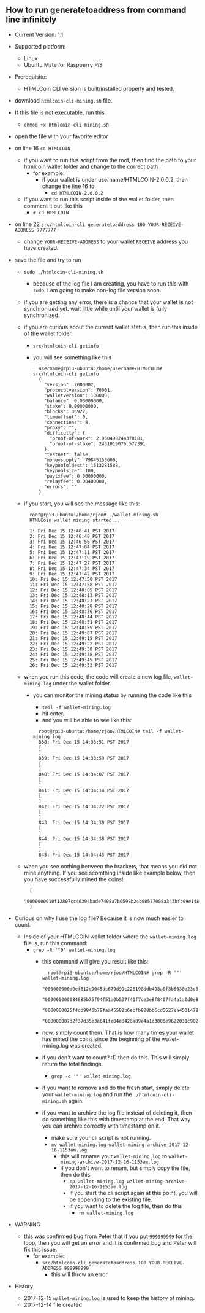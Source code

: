 ## How to run generatetoaddress from command line infinitely
* Current Version: 1.1

* Supported platform:
  - Linux
  - Ubuntu Mate for Raspberry Pi3

* Prerequisite:
  - HTMLCoin CLI version is built/installed properly and tested.

* download `htmlcoin-cli-mining.sh` file.

* If this file is not executable, run this
  - `chmod +x htmlcoin-cli-mining.sh`

* open the file with your favorite editor

* on line 16 `cd HTMLCOIN`
  - if you want to run this script from the root, then find the path to your htmlcoin wallet folder and change to the correct path
    - for example:
      - if your wallet is under username/HTMLCOIN-2.0.0.2, then change the line 16 to
        - `cd HTMLCOIN-2.0.0.2`
  - if you want to run this script inside of the wallet folder, then comment it out like this
    - `# cd HTMLCOIN`

* on line 22 `src/htmlcoin-cli generatetoaddress 100 YOUR-RECEIVE-ADDRESS 7777777`
  - change `YOUR-RECEIVE-ADDRESS` to your wallet `RECEIVE` address you have created.

* save the file and try to run
  - `sudo ./htmlcoin-cli-mining.sh`
    - because of the log file I am creating, you have to run this with `sudo`.  I am going to make non-log file version soon.
  - if you are getting any error, there is a chance that your wallet is not synchronized yet. wait little while until your wallet is fully synchronized.
  - if you are curious about the current wallet status, then run this inside of the wallet folder.
    - `src/htmlcoin-cli getinfo`
    - you will see something like this

      ````.JSON
        username@rpi3-ubuntu:/home/username/HTMLCOIN# src/htmlcoin-cli getinfo
        {
          "version": 2000002,
          "protocolversion": 70001,
          "walletversion": 130000,
          "balance": 0.00000000,
          "stake": 0.00000000,
          "blocks": 36922,
          "timeoffset": 0,
          "connections": 8,
          "proxy": "",
          "difficulty": {
            "proof-of-work": 2.960498244378181,
            "proof-of-stake": 2431019076.577391
          },
          "testnet": false,
          "moneysupply": 79845155000,
          "keypoololdest": 1513281588,
          "keypoolsize": 100,
          "paytxfee": 0.00000000,
          "relayfee": 0.00400000,
          "errors": ""
        }
      ````
  - if you start, you will see the message like this:
    ````
      root@rpi3-ubuntu:/home/rjoo# ./wallet-mining.sh
      HTMLCoin wallet mining started...

      1: Fri Dec 15 12:46:41 PST 2017
      2: Fri Dec 15 12:46:48 PST 2017
      3: Fri Dec 15 12:46:56 PST 2017
      4: Fri Dec 15 12:47:04 PST 2017
      5: Fri Dec 15 12:47:11 PST 2017
      6: Fri Dec 15 12:47:19 PST 2017
      7: Fri Dec 15 12:47:27 PST 2017
      8: Fri Dec 15 12:47:34 PST 2017
      9: Fri Dec 15 12:47:42 PST 2017
      10: Fri Dec 15 12:47:50 PST 2017
      11: Fri Dec 15 12:47:58 PST 2017
      12: Fri Dec 15 12:48:05 PST 2017
      13: Fri Dec 15 12:48:13 PST 2017
      14: Fri Dec 15 12:48:21 PST 2017
      15: Fri Dec 15 12:48:28 PST 2017
      16: Fri Dec 15 12:48:36 PST 2017
      17: Fri Dec 15 12:48:44 PST 2017
      18: Fri Dec 15 12:48:51 PST 2017
      19: Fri Dec 15 12:48:59 PST 2017
      20: Fri Dec 15 12:49:07 PST 2017
      21: Fri Dec 15 12:49:15 PST 2017
      22: Fri Dec 15 12:49:22 PST 2017
      23: Fri Dec 15 12:49:30 PST 2017
      24: Fri Dec 15 12:49:38 PST 2017
      25: Fri Dec 15 12:49:45 PST 2017
      26: Fri Dec 15 12:49:53 PST 2017

    ````
  - when you run this code, the code will create a new log file, `wallet-mining.log` under the wallet folder.
    - you can monitor the mining status by running the code like this
      - `tail -f wallet-mining.log`
      - hit enter.
      - and you will be able to see like this:

      ```
        root@rpi3-ubuntu:/home/rjoo/HTMLCOIN# tail -f wallet-mining.log
        838: Fri Dec 15 14:33:51 PST 2017
        [
        ]
        839: Fri Dec 15 14:33:59 PST 2017
        [
        ]
        840: Fri Dec 15 14:34:07 PST 2017
        [
        ]
        841: Fri Dec 15 14:34:14 PST 2017
        [
        ]
        842: Fri Dec 15 14:34:22 PST 2017
        [
        ]
        843: Fri Dec 15 14:34:30 PST 2017
        [
        ]
        844: Fri Dec 15 14:34:38 PST 2017
        [
        ]
        845: Fri Dec 15 14:34:45 PST 2017
      ```
  - when you see nothing between the brackets, that means you did not mine anything.  If you see seomthing inside like example below, then you have successfully mined the coins!

    ````
      [
        "0000000010f12807cc46394bade7498a7b0598b24b08577008a343bfc99e1489"
      ]
    ````

* Curious on why I use the log file? Because it is now much easier to count.
  - Inside of your HTMLCOIN wallet folder where the `wallet-mining.log` file is, run this command:
    - `grep -R '"0' wallet-mining.log`
      - this command will give you result like this:

        ```
          root@rpi3-ubuntu:/home/rjoo/HTMLCOIN# grep -R '"' wallet-mining.log
            "000000000d0ef812d9045dc679d99c226198ddb498a0f3b6030a23d843e83d93"
            "000000000084885b75f94f51a0b537f41f7ce3e8f8407fa4a1a0d0e878b95e24"
            "0000000025f4dd9846b79faa45582b6ebfb888bb6cd5527ea450147808597231"
            "000000007d2f37d35e3a641fe04e8428a89e4a1c3006e9622031c902d1473ea7"
        ```

      - now, simply count them.  That is how many times your wallet has mined the coins since the beginning of the wallet-mining.log was created.
      - if you don't want to count?  :D then do this.  This will simply return the total findings.
        - `grep -c '"' wallet-mining.log`
      - if you want to remove and do the fresh start, simply delete your `wallet-mining.log` and run the `./htmlcoin-cli-mining.sh` again.
      - if you want to archive the log file instead of deleting it, then do something like this with timestamp at the end.  That way you can archive correctly with timestamp on it.
        - make sure your cli script is not running.
        - `mv wallet-mining.log wallet-mining-archive-2017-12-16-1153am.log`
          - this will rename your `wallet-mining.log` to `wallet-mining-archive-2017-12-16-1153am.log`
          - if you don't want to renam, but simply copy the file, then do this
            - `cp wallet-mining.log wallet-mining-archive-2017-12-16-1153am.log`
            - if you start the cli script again at this point, you will be appending to the existing file.
            - if you want to delete the log file, then do this
              - `rm wallet-mining.log`

* WARNING
  - this was confirmed bug from Peter that if you put `999999999` for the loop, then you will get an error and it is confirmed bug and Peter will fix this issue.
    - for example:
      - `src/htmlcoin-cli generatetoaddress 100 YOUR-RECEIVE-ADDRESS 999999999`
        - this will throw an error

* History
  - 2017-12-15 `wallet-mining.log` is used to keep the history of mining.
  - 2017-12-14 file created
